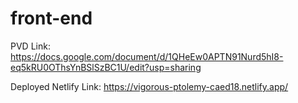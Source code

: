 # front-end

PVD Link:
https://docs.google.com/document/d/1QHeEw0APTN91Nurd5hI8-eq5kRU0OThsYnBSlSzBC1U/edit?usp=sharing

Deployed Netlify Link:
https://vigorous-ptolemy-caed18.netlify.app/
